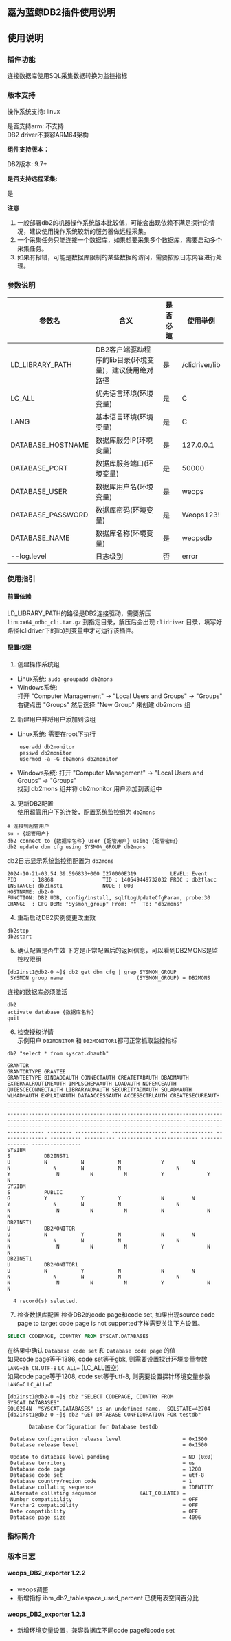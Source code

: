 ## 嘉为蓝鲸DB2插件使用说明

## 使用说明

### 插件功能
连接数据库使用SQL采集数据转换为监控指标

### 版本支持

操作系统支持: linux
 
是否支持arm: 不支持  
DB2 driver不兼容ARM64架构  

**组件支持版本：**

DB2版本: 9.7+

**是否支持远程采集:**

是

**注意**  
1. 一般部署db2的机器操作系统版本比较低，可能会出现依赖不满足探针的情况，建议使用操作系统较新的服务器做远程采集。
2. 一个采集任务只能连接一个数据库，如果想要采集多个数据库，需要启动多个采集任务。
3. 如果有报错，可能是数据库限制的某些数据的访问，需要按照日志内容进行处理。

### 参数说明


| **参数名**           | **含义**                          | **是否必填** | **使用举例**       |
|-------------------|---------------------------------|----------|----------------|
| LD_LIBRARY_PATH   | DB2客户端驱动程序的lib目录(环境变量)，建议使用绝对路径 | 是        | /clidriver/lib |
| LC_ALL            | 优先语言环境(环境变量)                    | 是        | C              |
| LANG              | 基本语言环境(环境变量)                    | 是        | C              |
| DATABASE_HOSTNAME | 数据库服务IP(环境变量)                   | 是        | 127.0.0.1      |
| DATABASE_PORT     | 数据库服务端口(环境变量)                   | 是        | 50000          |
| DATABASE_USER     | 数据库用户名(环境变量)                    | 是        | weops          |
| DATABASE_PASSWORD | 数据库密码(环境变量)                     | 是        | Weops123!      |
| DATABASE_NAME     | 数据库名称(环境变量)                     | 是        | weopsdb        |
| --log.level       | 日志级别                            | 否        | error          |


### 使用指引
#### 前置依赖  
LD_LIBRARY_PATH的路径是DB2连接驱动，需要解压 `linuxx64_odbc_cli.tar.gz` 到指定目录，解压后会出现 `clidriver` 目录，填写好路径(clidriver下的lib)到变量中才可运行该插件。    

#### 配置权限  
1. 创建操作系统组  
- Linux系统: `sudo groupadd db2mons`  
- Windows系统:  
    打开 "Computer Management" -> "Local Users and Groups" -> "Groups"  
    右键点击 "Groups" 然后选择 "New Group" 来创建 db2mons 组  

2. 新建用户并将用户添加到该组 
- Linux系统: 
需要在root下执行  
```shell
    useradd db2monitor
    passwd db2monitor  
    usermod -a -G db2mons db2monitor 
``` 

- Windows系统:
    打开 "Computer Management" -> "Local Users and Groups" -> "Groups"  
    找到 db2mons 组并将 db2monitor 用户添加到该组中  


3. 更新DB2配置   
使用超管用户下的连接，配置系统监控组为 `db2mons`  
```shell
# 连接到超管用户
su - {超管用户}
db2 connect to {数据库名称} user {超管用户} using {超管密码}
db2 update dbm cfg using SYSMON_GROUP db2mons
```


db2日志显示系统监控组配置为 `db2mons`  
```
2024-10-21-03.54.39.596833+000 I270000E319           LEVEL: Event
PID     : 18868                TID : 140549449732032 PROC : db2flacc
INSTANCE: db2inst1             NODE : 000
HOSTNAME: db2-0
FUNCTION: DB2 UDB, config/install, sqlfLogUpdateCfgParam, probe:30
CHANGE  : CFG DBM: "Sysmon_group" From: ""  To: "db2mons" 
```

4. 重新启动DB2实例使更改生效
```shell
db2stop
db2start
```

5. 确认配置是否生效
下方是正常配置后的返回信息，可以看到DB2MONS是监控权限组
```shell
[db2inst1@db2-0 ~]$ db2 get dbm cfg | grep SYSMON_GROUP
 SYSMON group name                        (SYSMON_GROUP) = DB2MONS 
```


连接的数据库必须激活
```shell
db2
activate database {数据库名称}
quit
```

6. 检查授权详情  
示例用户 `DB2MONITOR` 和 `DB2MONITOR1`都可正常抓取监控指标  
```shell
db2 "select * from syscat.dbauth"

GRANTOR                                                                                                                          GRANTORTYPE GRANTEE                                                                                                                          GRANTEETYPE BINDADDAUTH CONNECTAUTH CREATETABAUTH DBADMAUTH EXTERNALROUTINEAUTH IMPLSCHEMAAUTH LOADAUTH NOFENCEAUTH QUIESCECONNECTAUTH LIBRARYADMAUTH SECURITYADMAUTH SQLADMAUTH WLMADMAUTH EXPLAINAUTH DATAACCESSAUTH ACCESSCTRLAUTH CREATESECUREAUTH
-------------------------------------------------------------------------------------------------------------------------------- ----------- -------------------------------------------------------------------------------------------------------------------------------- ----------- ----------- ----------- ------------- --------- ------------------- -------------- -------- ----------- ------------------ -------------- --------------- ---------- ---------- ----------- -------------- -------------- ----------------
SYSIBM                                                                                                                           S           DB2INST1                                                                                                                         U           N           N           N             Y         N                   N              N        N           N                  N              Y               N          N          N           Y              Y              N               
SYSIBM                                                                                                                           S           PUBLIC                                                                                                                           G           Y           Y           Y             N         N                   Y              N        N           N                  N              N               N          N          N           N              N              N               
DB2INST1                                                                                                                         U           DB2MONITOR                                                                                                                       U           N           Y           N             N         N                   N              N        N           N                  N              N               N          N          N           Y              N              N               
DB2INST1                                                                                                                         U           DB2MONITOR1                                                                                                                      U           N           Y           N             N         N                   N              N        N           N                  N              N               N          N          N           Y              N              N               

  4 record(s) selected.
```

7. 检查数据库配置
检查DB2的code page和code set, 如果出现source code page to target code page is not supported字样需要关注下方设置。  
```sql
SELECT CODEPAGE, COUNTRY FROM SYSCAT.DATABASES
```

在结果中确认 `Database code set` 和 `Database code page` 的值  
如果code page等于1386, code set等于gbk, 则需要设置探针环境变量参数 `LANG=zh_CN.UTF-8` `LC_ALL=`  (LC_ALL置空)    
如果code page等于1208, code set等于utf-8, 则需要设置探针环境变量参数 `LANG=C` `LC_ALL=C`   

```
[db2inst1@db2-0 ~]$ db2 "SELECT CODEPAGE, COUNTRY FROM SYSCAT.DATABASES"
SQL0204N  "SYSCAT.DATABASES" is an undefined name.  SQLSTATE=42704
[db2inst1@db2-0 ~]$ db2 "GET DATABASE CONFIGURATION FOR testdb"

       Database Configuration for Database testdb

 Database configuration release level                    = 0x1500
 Database release level                                  = 0x1500

 Update to database level pending                        = NO (0x0)
 Database territory                                      = us
 Database code page                                      = 1208     
 Database code set                                       = utf-8
 Database country/region code                            = 1
 Database collating sequence                             = IDENTITY
 Alternate collating sequence              (ALT_COLLATE) = 
 Number compatibility                                    = OFF
 Varchar2 compatibility                                  = OFF
 Date compatibility                                      = OFF
 Database page size                                      = 4096
```

### 指标简介


### 版本日志

#### weops_DB2_exporter 1.2.2

- weops调整
- 新增指标 ibm_db2_tablespace_used_percent 已使用表空间百分比

#### weops_DB2_exporter 1.2.3

- 新增环境变量设置，兼容数据库不同code page和code set